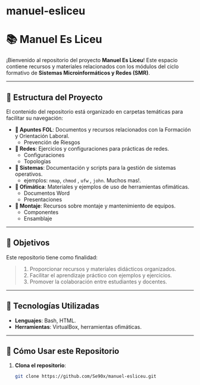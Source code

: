 # manuel-esliceu
# 📚 Manuel Es Liceu


¡Bienvenido al repositorio del proyecto **Manuel Es Liceu**! Este espacio contiene recursos y materiales relacionados con los módulos del ciclo formativo de **Sistemas Microinformáticos y Redes (SMR)**.


---


## 🌟 Estructura del Proyecto


El contenido del repositorio está organizado en carpetas temáticas para facilitar su navegación:


- **📁 Apuntes FOL**: Documentos y recursos relacionados con la Formación y Orientación Laboral.
   - Prevención de Riesgos
- **📁 Redes**: Ejercicios y configuraciones para prácticas de redes.
   - Configuraciones 
   - Topologías
- **📁 Sistemas**: Documentación y scripts para la gestión de sistemas operativos.
   - ejemplos: `nmap`, `chmod` , `ufw` , `john`. Muchos mas!.
- **📁 Ofimática**: Materiales y ejemplos de uso de herramientas ofimáticas.
   - Documentos Word
   - Presentaciones 
- **📁 Montaje**: Recursos sobre montaje y mantenimiento de equipos.
   - Componentes
   - Ensamblaje

---


## 📌 Objetivos


Este repositorio tiene como finalidad:


>1. Proporcionar recursos y materiales didácticos organizados.
>2. Facilitar el aprendizaje práctico con ejemplos y ejercicios.
>3. Promover la colaboración entre estudiantes y docentes.


---


## 🔧 Tecnologías Utilizadas


- **Lenguajes**: Bash, HTML.
- **Herramientas**: VirtualBox, herramientas ofimáticas.


---
## 🚀 Cómo Usar este Repositorio


1. **Clona el repositorio**:
   ```bash
   git clone https://github.com/Se90x/manuel-esliceu.git

